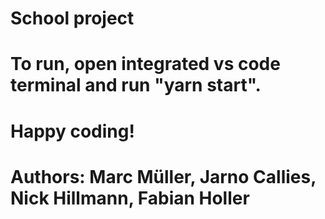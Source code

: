# School project 

# To run, open integrated vs code terminal and run "yarn start".
# Happy coding!

# Authors: Marc Müller, Jarno Callies, Nick Hillmann, Fabian Holler
